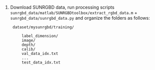 
1) Download SUNRGBD data, run processing scripts `sunrgbd_data/matlab/SUNRGBDtoolbox/extract_rgbd_data.m` + `sunrgbd_data/sunrgbd_data.py` and organize the folders as follows:

        dataset/mysunrgbd/training/

            label_dimension/
            image/
            depth/
            calib/
            val_data_idx.txt
            ...
            test_data_idx.txt

